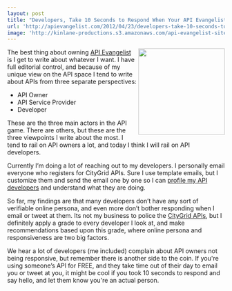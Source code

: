 ```yaml
---
layout: post
title: "Developers, Take 10 Seconds to Respond When Your API Evangelist Reaches Out"
url: 'http://apievangelist.com/2012/04/23/developers-take-10-seconds-to-respond-when-your-api-evangelist-reaches-out/'
image: 'http://kinlane-productions.s3.amazonaws.com/api-evangelist-site/blog/reaching_out.jpg'
---
```


<img class="c1" src="http://kinlane-productions.s3.amazonaws.com/api-evangelist/reaching_out.jpg" alt="" width="200" align="right" />

The best thing about owning [API Evangelist][1] is I get to write about whatever I want. I have full editorial control, and because of my unique view on the API space I tend to write about APIs from three separate perspectives:

  * API Owner
  * API Service Provider
  * Developer

These are the three main actors in the API game. There are others, but these are the three viewpoints I write about the most. I tend to rail on API owners a lot, and today I think I will rail on API developers.

Currently I’m doing a lot of reaching out to my developers. I personally email everyone who registers for CityGrid APIs. Sure I use template emails, but I customize them and send the email one by one so I can [profile my API developers][2] and understand what they are doing.

So far, my findings are that many developers don’t have any sort of verifiable online persona, and even more don’t bother responding when I email or tweet at them. Its not my business to police the [CityGrid APIs][3], but I definitely apply a grade to every developer I look at, and make recommendations based upon this grade, where online persona and responsiveness are two big factors.

We hear a lot of developers (me included) complain about API owners not being responsive, but remember there is another side to the coin. If you're using someone’s API for FREE, and they take time out of their day to email you or tweet at you, it might be cool if you took 10 seconds to respond and say hello, and let them know you're an actual person.

   [1]: http://apievangelist.com (API Evangelist)
   [2]: /2012/04/17/profiling-api-developers/index.php (profile my API developers)
   [3]: http://www.citygridmedia.com/developer/ (CityGrid APIs)
